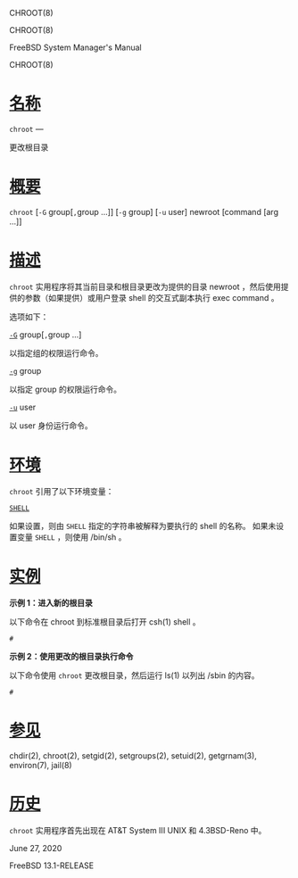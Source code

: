   CHROOT(8)  

CHROOT(8)

FreeBSD System Manager's Manual

CHROOT(8)

[名称](#__u540D___u79F0_)
=======================

`chroot` —

更改根目录

[概要](#__u6982___u8981_)
=======================

`chroot` \[`-G` group\[`,`group ...\]\] \[`-g` group\] \[`-u` user\] newroot \[command \[arg ...\]\]

[描述](#__u63CF___u8FF0_)
=======================

`chroot` 实用程序将其当前目录和根目录更改为提供的目录 newroot ，然后使用提供的参数（如果提供）或用户登录 shell 的交互式副本执行 exec command 。

选项如下：

[`-G`](#G) group\[`,`group ...\]

以指定组的权限运行命令。

[`-g`](#g) group

以指定 group 的权限运行命令。

[`-u`](#u) user

以 user 身份运行命令。

[环境](#__u73AF___u5883_)
=======================

`chroot` 引用了以下环境变量：

[`SHELL`](#SHELL)

如果设置，则由 `SHELL` 指定的字符串被解释为要执行的 shell 的名称。 如果未设置变量 `SHELL` ，则使用 /bin/sh 。

[实例](#__u5B9E___u4F8B_)
=======================

**示例 1：进入新的根目录**

以下命令在 chroot 到标准根目录后打开 csh(1) shell 。

    #
    

**示例 2：使用更改的根目录执行命令**

以下命令使用 `chroot` 更改根目录，然后运行 ls(1) 以列出 /sbin 的内容。

    #
    

[参见](#__u53C2___u89C1_)
=======================

chdir(2), chroot(2), setgid(2), setgroups(2), setuid(2), getgrnam(3), environ(7), jail(8)

[历史](#__u5386___u53F2_)
=======================

`chroot` 实用程序首先出现在 AT&T System III UNIX 和 4.3BSD-Reno 中。

June 27, 2020

FreeBSD 13.1-RELEASE